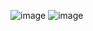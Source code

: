 ![image](https://user-images.githubusercontent.com/98778914/182727568-8e4faaae-1c0a-4a10-8155-f1a484d509dc.png)
![image](https://user-images.githubusercontent.com/98778914/182727644-597b25ba-57f7-426d-abe4-e8db955b0680.png)
